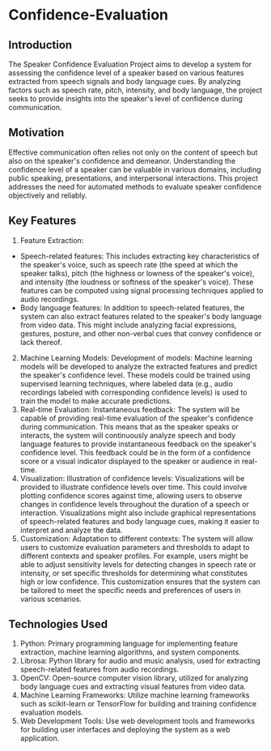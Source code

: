 # Confidence-Evaluation
## Introduction
The Speaker Confidence Evaluation Project aims to develop a system for assessing the confidence level of a speaker based on various features extracted from speech signals and body language cues. By analyzing factors such as speech rate, pitch, intensity, and body language, the project seeks to provide insights into the speaker's level of confidence during communication.
## Motivation
Effective communication often relies not only on the content of speech but also on the speaker's confidence and demeanor. Understanding the confidence level of a speaker can be valuable in various domains, including public speaking, presentations, and interpersonal interactions. This project addresses the need for automated methods to evaluate speaker confidence objectively and reliably.
## Key Features
1. Feature Extraction:
- Speech-related features:
This includes extracting key characteristics of the speaker's voice, such as speech rate (the speed at which the speaker talks), pitch (the highness or lowness of the speaker's voice), and intensity (the loudness or softness of the speaker's voice). These features can be computed using signal processing techniques applied to audio recordings.
- Body language features:
In addition to speech-related features, the system can also extract features related to the speaker's body language from video data. This might include analyzing facial expressions, gestures, posture, and other non-verbal cues that convey confidence or lack thereof.
2. Machine Learning Models:
Development of models: Machine learning models will be developed to analyze the extracted features and predict the speaker's confidence level. These models could be trained using supervised learning techniques, where labeled data (e.g., audio recordings labeled with corresponding confidence levels) is used to train the model to make accurate predictions.
3. Real-time Evaluation:
Instantaneous feedback: The system will be capable of providing real-time evaluation of the speaker's confidence during communication. This means that as the speaker speaks or interacts, the system will continuously analyze speech and body language features to provide instantaneous feedback on the speaker's confidence level. This feedback could be in the form of a confidence score or a visual indicator displayed to the speaker or audience in real-time.
4. Visualization:
Illustration of confidence levels: Visualizations will be provided to illustrate confidence levels over time. This could involve plotting confidence scores against time, allowing users to observe changes in confidence levels throughout the duration of a speech or interaction. Visualizations might also include graphical representations of speech-related features and body language cues, making it easier to interpret and analyze the data.
5. Customization:
Adaptation to different contexts: The system will allow users to customize evaluation parameters and thresholds to adapt to different contexts and speaker profiles. For example, users might be able to adjust sensitivity levels for detecting changes in speech rate or intensity, or set specific thresholds for determining what constitutes high or low confidence. This customization ensures that the system can be tailored to meet the specific needs and preferences of users in various scenarios.
## Technologies Used
1. Python: Primary programming language for implementing feature extraction, machine learning algorithms, and system components.
2. Librosa: Python library for audio and music analysis, used for extracting speech-related features from audio recordings.
3. OpenCV: Open-source computer vision library, utilized for analyzing body language cues and extracting visual features from video data.
4. Machine Learning Frameworks: Utilize machine learning frameworks such as scikit-learn or TensorFlow for building and training confidence evaluation models.
5. Web Development Tools: Use web development tools and frameworks for building user interfaces and deploying the system as a web application.
